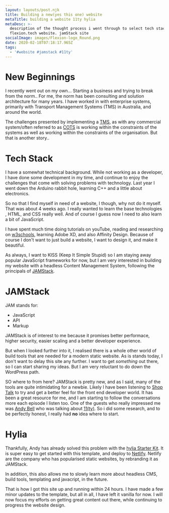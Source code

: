 ```yaml
---
layout: layouts/post.njk
title: Building a new(yes this one) website
metaTitle: building a website 11ty hylia
metaDesc: >-
  description of the thought process i went through to select tech stack for the
  flexion.tech website. jamStack site
socialImage: images/Flexion-logo_Round.png
date: 2020-02-18T07:18:17.965Z
tags:
  - '#website #jamstack #11ty'
---
```

New Beginnings
===========
I recently went out on my own... Starting a business and trying to break from the norm.. For me, the norm has been consulting and solution architecture for many years. I have worked in with enterprise systems, primarily with Transport Management Systems (TMS) in Australia, and around the world. 

The challenges presented by implementing a [TMS](https://en.wikipedia.org/wiki/Transportation_management_system "Transort Management System" ), as with any commercial system/often referred to as [COTS](https://en.wikipedia.org/wiki/Commercial_off-the-shelf "Commercial of the Shelf" ) is working within the constraints of the systems as well as working within the constraints of the organisation. But that is another story.. 

# Tech Stack

I have a somewhat technical background. While not working as a developer, I have done some development in my time, and continue to enjoy the challenges that come with solving problems with technology. Last year I went down the Arduino rabbit hole, learning C++ and a little about electronics. 

So no that I find myself in need of  a website, I though, why not do it myself.  That was about 4 weeks ago. I really wanted to learn the base technologies , HTML, and CSS really well. And of course I guess now I need to also learn a bit of JavaScript. 


I have spent much time doing tutorials on youTube, reading and researching on [w3schools](https://developer.mozilla.org/en-US/ "USE MDN instead!"), learning Adobe XD, and also Affinity Design. Because of course I don't want to just build a website, I want to design it, and make it beautiful.



As always, I want to KISS (Keep It Simple Stupid) so I am staying away popular JavaScript  frameworks for now, but I am very interested in building my website with a headless Content Management System, following the principals of [JAMStack](https://jamstack.org/). 

# JAMStack

JAM stands for:
- JavaScript
- API
- Markup
 
JAMStack is of interest to me because it promises better performace, higher security, easier scaling and a better developer experience.

But when I looked further into it, I realised there is a whole other world of build tools that are needed for a modern static website. As is stands today, I don't want to delay this site any further. I want to get *something* out there, so I can start sharing my ideas.  But I am very reluctant to do down the WordPress path.

SO where to from here? JAMStack is pretty new, and as I said, many of the tools are quite intimidating for a newbie.  Likely I have been listening to [Shop Talk](https://shoptalk.com/) to try and get a better feel for the front end developer world. It has been a great resource for me, and I am starting to follow the conversations more each episode I listen too. One of the guests who really impressed me was [Andy Bell](https://twitter.com/hankchizljaw) who was talking about [11(ty)](https://www.11ty.dev/). So i did some research, and to be perfectly honest, I really had **no** idea where to start.

# Hylia

Thankfully, Andy  has already solved this problem with the [hylia Starter Kit](https://hylia.website/). It is super easy to get started with this template, and deploy to [Netlify](https://www.netlify.com/). Netlify are the company who has popularised static websites, by rebranding it as JAMStack. 

In addition, this also allows me to slowly learn more about headless CMS, build tools, templating and javacript, in the future.

That is how I got this site up and running within 24 hours. I have made a few minor updates to the template, but all in all, I have left it vanilla for now. I will now focus my efforts on getting great content out there, while continuing to progress the website design.
